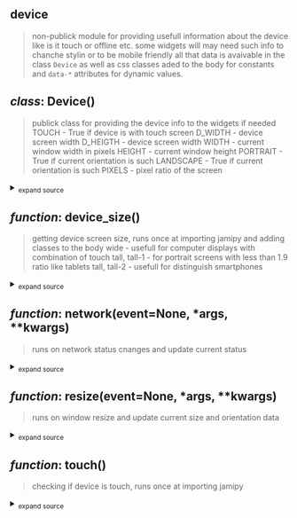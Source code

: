 ## device
> non-publick module for providing usefull information about the device like is it touch or offline etc.
> some widgets will may need such info to chanche stylin or to be mobile friendly
> all that data is avaivable in the class `Device` as well as css classes aded to the body for constants and `data-*` attributes for dynamic values.

## *class*:  Device()
> publick class for providing the device info to the widgets if needed
> TOUCH - True if device is with touch screen
> D_WIDTH - device screen width
> D_HEIGTH - device screen width
> WIDTH - current window width in pixels 
> HEIGHT - current window height
> PORTRAIT - True if current orientation is such
> LANDSCAPE - True if current orientation is such
> PIXELS - pixel ratio of the screen
<details><summary><sub>expand source</sub></summary>

  ```python
class Device:
    
    TOUCH:bool
    D_WIDTH:int
    D_HEIGTH:int
    WIDTH:int
    HEIGTH:int
    LANDSCAPE:bool
    PORTRAIT:bool
    ONLINE:bool
    PIXELS:int

  ```

</details>



## *function*:  device\_size()
> getting device screen size, runs once at importing jamipy
> and adding classes to the body
> wide - usefull for computer displays with combination of touch
> tall, tall-1 - for portrait screens with less than 1.9 ratio like tablets
> tall, tall-2 - usefull for distinguish smartphones
<details><summary><sub>expand source</sub></summary>

  ```python
def device_size():
    
    screen = window.screen
    width = int(screen.width) 
    height = int(screen.height)
    pixels = int(window.devicePixelRatio)

    if width >= height:
        document.body.classList.add('wide')
    else:
        document.body.classList.add('tall')

    if height >= 1.9 * width:
        document.body.classList.add('tall-2')
    elif height >= width:
        document.body.classList.add('tall-1')

    Device.D_HEIGTH = height
    Device.D_WIDTH = width
    Device.PIXELS = pixels

  ```

</details>


## *function*:  network(event=None, *args, **kwargs)
> runs on network status cnanges and update current status
<details><summary><sub>expand source</sub></summary>

  ```python
def network(event=None, *args, **kwargs):
    
    online = navigator.onLine
    Device.ONLINE = online
    document.body.dataset.connection = 'online' if online == True else 'offline'

  ```

</details>


## *function*:  resize(event=None, *args, **kwargs)
> runs on window resize and update current size and orientation data
<details><summary><sub>expand source</sub></summary>

  ```python
def resize(event=None, *args, **kwargs):
    
    width = int(window.innerWidth)
    height = int(window.innerHeight)
    Device.WIDTH = width
    Device.HEIGTH = height
    portrait = True if height > width else False
    Device.PORTRAIT = portrait
    Device.LANDSCAPE = not portrait
    document.body.dataset.orientation = 'portrait' if portrait == True else 'landscape'

  ```

</details>


## *function*:  touch()
> checking if device is touch, runs once at importing jamipy
<details><summary><sub>expand source</sub></summary>

  ```python
def touch():
    
    if window.matchMedia('(pointer: coarse)').matches:
            is_touch = True
    elif window.matchMedia('(hover: none)').matches:
            is_touch = True
    else:
            is_touch = False

    document.body.classList.add('touch' if is_touch == True else 'no-touch')
    Device.TOUCH = is_touch

  ```

</details>


